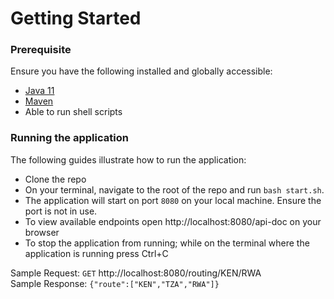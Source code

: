 # Getting Started

### Prerequisite
Ensure you have the following installed and globally accessible:
* [Java 11](https://openjdk.java.net/)
* [Maven](http://maven.apache.org/install.html)
* Able to run shell scripts

### Running the application

The following guides illustrate how to run the application:

* Clone the repo
* On your terminal, navigate to the root of the repo and run  `bash start.sh`. 
* The application will start on port `8080` on your local machine. Ensure the port is not in use.
* To view available endpoints open http://localhost:8080/api-doc on your browser
* To stop the application from running; while on the terminal where the application is running press Ctrl+C

Sample Request: `GET` http://localhost:8080/routing/KEN/RWA \
Sample Response: ```{"route":["KEN","TZA","RWA"]}```
